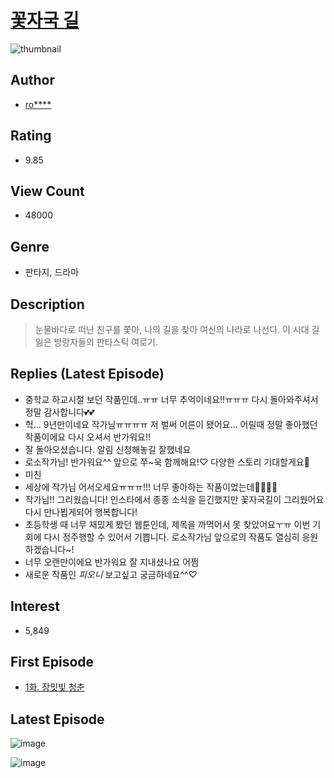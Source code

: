 # [꽃자국 길](https://comic.naver.com/bestChallenge/list?titleId=596409)
![thumbnail](https://image-comic.pstatic.net/user_contents_data/challenge_comic/2014/11/16/264575/resize_thumbnail_title_rosoro_182958_.jpg)

## Author
- [ro****](https://comic.naver.com/artistTitle?id=264575)

## Rating
- 9.85

## View Count
- 48000

## Genre
- 판타지, 드라마

## Description
> 눈물바다로 떠난 친구를 쫓아, 나의 길을 찾아 여신의 나라로 나선다. 이 시대 길 잃은 방랑자들의 판타스틱 여로기.

## Replies (Latest Episode)
- 중학교 하교시절 보던 작품인데..ㅠㅠ 너무 추억이네요!!ㅠㅠㅠ 다시 돌아와주셔서 정말 감사합니다💕💕
- 헉... 9년만이네요 작가님ㅠㅠㅠㅠ 저 벌써 어른이 됐어요... 어릴때 정말 좋아했던 작품이에요 다시 오셔서 반가워요!!
- 잘 돌아오셨습니다. 알림 신청해놓길 잘했네요
- 로소작가님! 반가워요^^ 앞으로 쭈~욱 함께해요!♡ 다양한 스토리 기대할게요💖
- 미친
- 세상에 작가님 어서오세요ㅠㅠㅠ!!! 너무 좋아하는 작품이었는데🥹💞💞💞
- 작가님!! 그리웠습니다! 인스타에서 종종 소식을 듣긴했지만 꽃자국길이 그리웠어요 다시 만나뵙게되어 행복합니다!
- 초등학생 때 너무 재밌게 봤던 웹툰인데, 제목을 까먹어서 못 찾았어요ㅜㅠ 이번 기회에 다시 정주행할 수 있어서 기쁩니다. 로소작가님 앞으로의 작품도 열심히 응원하겠습니다~!
- 너무 오랜만이에요 반가워요 잘 지내셨나요 어쩜
- 새로운 작품인 *피오니* 보고싶고 궁금하네요^^♡

## Interest
- 5,849

## First Episode
- [1화. 장밋빛 청춘](https://comic.naver.com/bestChallenge/detail?titleId=596409&no=2)

## Latest Episode
![image](https://image-comic.pstatic.net/user_contents_data/challenge_comic/2022/12/18/264575/upload_4134923914150425954.jpeg)

![image](https://image-comic.pstatic.net/user_contents_data/challenge_comic/2022/12/18/264575/upload_4050485827790254694.jpeg)
